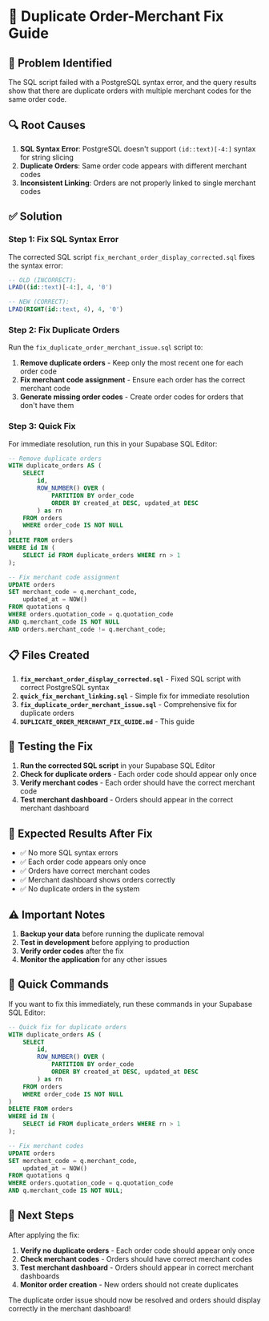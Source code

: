 # 🔧 Duplicate Order-Merchant Fix Guide

## 🚨 **Problem Identified**

The SQL script failed with a PostgreSQL syntax error, and the query results show that there are duplicate orders with multiple merchant codes for the same order code.

## 🔍 **Root Causes**

1. **SQL Syntax Error**: PostgreSQL doesn't support `(id::text)[-4:]` syntax for string slicing
2. **Duplicate Orders**: Same order code appears with different merchant codes
3. **Inconsistent Linking**: Orders are not properly linked to single merchant codes

## ✅ **Solution**

### **Step 1: Fix SQL Syntax Error**

The corrected SQL script `fix_merchant_order_display_corrected.sql` fixes the syntax error:

```sql
-- OLD (INCORRECT):
LPAD((id::text)[-4:], 4, '0')

-- NEW (CORRECT):
LPAD(RIGHT(id::text, 4), 4, '0')
```

### **Step 2: Fix Duplicate Orders**

Run the `fix_duplicate_order_merchant_issue.sql` script to:

1. **Remove duplicate orders** - Keep only the most recent one for each order code
2. **Fix merchant code assignment** - Ensure each order has the correct merchant code
3. **Generate missing order codes** - Create order codes for orders that don't have them

### **Step 3: Quick Fix**

For immediate resolution, run this in your Supabase SQL Editor:

```sql
-- Remove duplicate orders
WITH duplicate_orders AS (
    SELECT 
        id,
        ROW_NUMBER() OVER (
            PARTITION BY order_code 
            ORDER BY created_at DESC, updated_at DESC
        ) as rn
    FROM orders 
    WHERE order_code IS NOT NULL
)
DELETE FROM orders 
WHERE id IN (
    SELECT id FROM duplicate_orders WHERE rn > 1
);

-- Fix merchant code assignment
UPDATE orders 
SET merchant_code = q.merchant_code,
    updated_at = NOW()
FROM quotations q 
WHERE orders.quotation_code = q.quotation_code
AND q.merchant_code IS NOT NULL
AND orders.merchant_code != q.merchant_code;
```

## 📋 **Files Created**

1. **`fix_merchant_order_display_corrected.sql`** - Fixed SQL script with correct PostgreSQL syntax
2. **`quick_fix_merchant_linking.sql`** - Simple fix for immediate resolution
3. **`fix_duplicate_order_merchant_issue.sql`** - Comprehensive fix for duplicate orders
4. **`DUPLICATE_ORDER_MERCHANT_FIX_GUIDE.md`** - This guide

## 🧪 **Testing the Fix**

1. **Run the corrected SQL script** in your Supabase SQL Editor
2. **Check for duplicate orders** - Each order code should appear only once
3. **Verify merchant codes** - Each order should have the correct merchant code
4. **Test merchant dashboard** - Orders should appear in the correct merchant dashboard

## 🔄 **Expected Results After Fix**

- ✅ No more SQL syntax errors
- ✅ Each order code appears only once
- ✅ Orders have correct merchant codes
- ✅ Merchant dashboard shows orders correctly
- ✅ No duplicate orders in the system

## ⚠️ **Important Notes**

1. **Backup your data** before running the duplicate removal
2. **Test in development** before applying to production
3. **Verify order codes** after the fix
4. **Monitor the application** for any other issues

## 🚀 **Quick Commands**

If you want to fix this immediately, run these commands in your Supabase SQL Editor:

```sql
-- Quick fix for duplicate orders
WITH duplicate_orders AS (
    SELECT 
        id,
        ROW_NUMBER() OVER (
            PARTITION BY order_code 
            ORDER BY created_at DESC, updated_at DESC
        ) as rn
    FROM orders 
    WHERE order_code IS NOT NULL
)
DELETE FROM orders 
WHERE id IN (
    SELECT id FROM duplicate_orders WHERE rn > 1
);

-- Fix merchant codes
UPDATE orders 
SET merchant_code = q.merchant_code,
    updated_at = NOW()
FROM quotations q 
WHERE orders.quotation_code = q.quotation_code
AND q.merchant_code IS NOT NULL;
```

## 🎯 **Next Steps**

After applying the fix:
1. **Verify no duplicate orders** - Each order code should appear only once
2. **Check merchant codes** - Orders should have correct merchant codes
3. **Test merchant dashboard** - Orders should appear in correct merchant dashboards
4. **Monitor order creation** - New orders should not create duplicates

The duplicate order issue should now be resolved and orders should display correctly in the merchant dashboard!